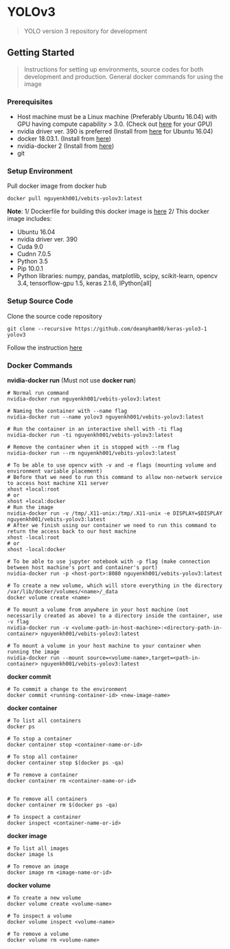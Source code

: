 # YOLOv3
> YOLO version 3 repository for development

## Getting Started
> Instructions for setting up environments, source codes for both development and production. General docker commands for using the image

### Prerequisites
- Host machine must be a Linux machine (Preferably Ubuntu 16.04) with GPU having compute capability > 3.0. (Check out [here](https://developer.nvidia.com/cuda-gpus) for your GPU)
- nvidia driver ver. 390 is preferred (Install from [here](http://www.linuxandubuntu.com/home/how-to-install-latest-nvidia-drivers-in-linux) for Ubuntu 16.04)
- docker 18.03.1. (Install from [here](https://docs.docker.com/install/))
- nvidia-docker 2 (Install from [here](https://github.com/NVIDIA/nvidia-docker/blob/master/README.md))
- git 

### Setup Environment
Pull docker image from docker hub
```
docker pull nguyenkh001/vebits-yolov3:latest
```
**Note**: 
1/ Dockerfile for building this docker image is [here](/Dockerfile)
2/ This docker image includes:
- Ubuntu 16.04
- nvidia driver ver. 390
- Cuda 9.0
- Cudnn 7.0.5
- Python 3.5
- Pip 10.0.1
- Python libraries: numpy, pandas, matplotlib, scipy, scikit-learn, opencv 3.4, tensorflow-gpu 1.5, keras 2.1.6, IPython[all]
### Setup Source Code
Clone the source code repository
```
git clone --recursive https://github.com/deanpham98/keras-yolo3-1 yolov3
```
Follow the instruction [here](https://github.com/deanpham98/keras-yolo3-1/blob/master/README.md)

### Docker Commands
**nvidia-docker run** (Must not use **docker run**)
```
# Normal run command
nvidia-docker run nguyenkh001/vebits-yolov3:latest

# Naming the container with --name flag
nvidia-docker run --name yolov3 nguyenkh001/vebits-yolov3:latest

# Run the container in an interactive shell with -ti flag
nvidia-docker run -ti nguyenkh001/vebits-yolov3:latest

# Remove the container when it is stopped with --rm flag
nvidia-docker run --rm nguyenkh001/vebits-yolov3:latest

# To be able to use opencv with -v and -e flags (mounting volume and environment variable placement)
# Before that we need to run this command to allow non-network service to access host machine X11 server
xhost +local:root
# or
xhost +local:docker
# Run the image
nvidia-docker run -v /tmp/.X11-unix:/tmp/.X11-unix -e DISPLAY=$DISPLAY nguyenkh001/vebits-yolov3:latest
# After we finish using our container we need to run this command to return the access back to our host machine
xhost -local:root
# or
xhost -local:docker

# To be able to use jupyter notebook with -p flag (make connection between host machine's port and container's port)
nvidia-docker run -p <host-port>:8080 nguyenkh001/vebits-yolov3:latest

# To create a new volume, which will store everything in the directory /var/lib/docker/volumes/<name>/_data
docker volume create <name>

# To mount a volume from anywhere in your host machine (not necessarily created as above) to a directory inside the container, use -v flag
nvidia-docker run -v <volume-path-in-host-machine>:<directory-path-in-container> nguyenkh001/vebits-yolov3:latest

# To mount a volume in your host machine to your container when running the image
nvidia-docker run --mount source=<volume-name>,target=<path-in-container> nguyenkh001/vebits-yolov3:latest
```

**docker commit**
```
# To commit a change to the environment
docker commit <running-container-id> <new-image-name>
```

**docker container**
```
# To list all containers
docker ps

# To stop a container
docker container stop <container-name-or-id>

# To stop all container
docker container stop $(docker ps -qa)

# To remove a container
docker container rm <container-name-or-id>


# To remove all containers
docker container rm $(docker ps -qa)

# To inspect a container
docker inspect <container-name-or-id>
```

**docker image**
```
# To list all images
docker image ls

# To remove an image
docker image rm <image-name-or-id>
```

**docker volume**
```
# To create a new volume
docker volume create <volume-name>

# To inspect a volume
docker volume inspect <volume-name>

# To remove a volume
docker volume rm <volume-name>
```
